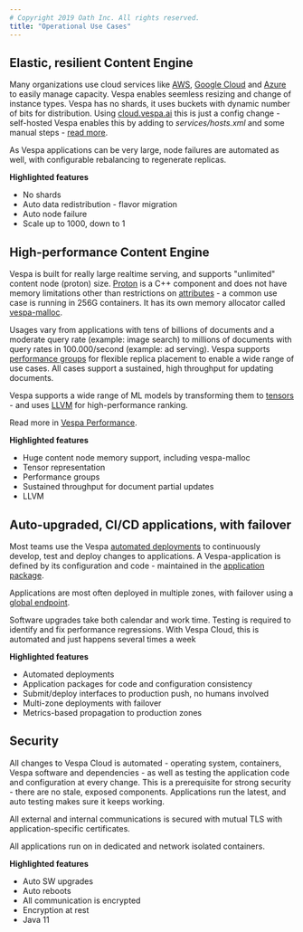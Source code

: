 ```yaml
---
# Copyright 2019 Oath Inc. All rights reserved.
title: "Operational Use Cases"
---
```



## Elastic, resilient Content Engine
Many organizations use cloud services like [AWS](https://aws.amazon.com/),
[Google Cloud](https://cloud.google.com/) and [Azure](https://azure.microsoft.com/) to easily manage capacity.
Vespa enables seemless resizing and change of instance types.
Vespa has no shards, it uses buckets with dynamic number of bits for distribution.
Using [cloud.vespa.ai](https://cloud.vespa.ai/) this is just a config change -
self-hosted Vespa enables this by adding to _services/hosts.xml_ and some manual steps -
[read more](/documentation/elastic-vespa.html).

As Vespa applications can be very large, node failures are automated as well,
with configurable rebalancing to regenerate replicas.

**Highlighted features**
* No shards
* Auto data redistribution - flavor migration
* Auto node failure
* Scale up to 1000, down to 1


## High-performance Content Engine
Vespa is built for really large realtime serving, and supports "unlimited" content node (proton) size.
[Proton](/documentation/proton.html)  is a C++ component and does not have memory limitations other than restrictions on
[attributes](/documentation/attributes.html) - a common use case is running in 256G containers.
It has its own memory allocator called [vespa-malloc](https://github.com/vespa-engine/vespa/tree/master/vespamalloc).

Usages vary from applications with tens of billions of documents and a moderate query rate (example: image search)
to millions of documents with query rates in 100.000/second (example: ad serving).
Vespa supports [performance groups](/documentation/elastic-vespa.html#grouped-distribution)
for flexible replica placement to enable a wide range of use cases.
All cases support a sustained, high throughput for updating documents.

Vespa supports a wide range of ML models by transforming them to [tensors](/documentation/tensor-intro.html) -
and uses [LLVM](https://llvm.org) for high-performance ranking.

Read more in [Vespa Performance](/documentation/performance/).

**Highlighted features**
* Huge content node memory support, including vespa-malloc
* Tensor representation
* Performance groups
* Sustained throughput for document partial updates
* LLVM


## Auto-upgraded, CI/CD applications, with failover
Most teams use the Vespa [automated deployments](https://cloud.vespa.ai/automated-deployments)
to continuously develop, test and deploy changes to applications.
A Vespa-application is defined by its configuration and code -
maintained in the [application package](/documentation/cloudconfig/application-packages.html).

Applications are most often deployed in multiple zones,
with failover using a [global endpoint](https://cloud.vespa.ai/reference/deployment#endpoint).

Software upgrades take both calendar and work time.
Testing is required to identify and fix performance regressions.
With Vespa Cloud, this is automated and just happens several times a week

**Highlighted features**
* Automated deployments
* Application packages for code and configuration consistency
* Submit/deploy interfaces to production push, no humans involved
* Multi-zone deployments with failover
* Metrics-based propagation to production zones


## Security
All changes to Vespa Cloud is automated - 
operating system, containers, Vespa software and dependencies - 
as well as testing the application code and configuration at every change.
This is a prerequisite for strong security - there are no stale, exposed components.
Applications run the latest, and auto testing makes sure it keeps working.

All external and internal communications is secured with mutual TLS with application-specific certificates.

All applications run on in dedicated and network isolated containers.

**Highlighted features**
* Auto SW upgrades
* Auto reboots
* All communication is encrypted
* Encryption at rest
* Java 11
